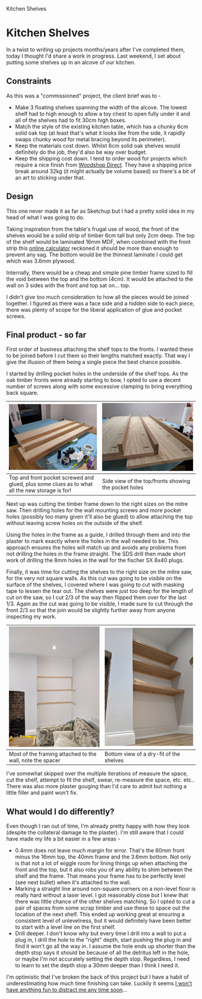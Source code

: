 Kitchen Shelves

# Kitchen Shelves

In a twist to writing up projects months/years after I've completed them, today I thought I'd share a work in progress. Last weekend, I set about putting some shelves up in an alcove of our kitchen.

## Constraints

As this was a "commissioned" project, the client brief was to -

* Make 3 floating shelves spanning the width of the alcove. The lowest shelf had to high enough to allow a toy chest to open fully under it and all of the shelves had to fit 30cm high boxes.
* Match the style of the existing kitchen table, which has a chunky 6cm solid oak top (at least that's what it looks like from the side, it rapidly swaps chunky wood for metal bracing beyond its perimeter).
* Keep the materials cost down. Whilst 6cm solid oak shelves would definitely do the job, they'd also be way over budget.
* Keep the shipping cost down. I tend to order wood for projects which require a nice finish from [Woodshop Direct](https://www.woodshopdirect.co.uk/). They have a shipping price break around 32kg (it might actually be volume based) so there's a bit of an art to sticking under that.

## Design

This one never made it as far as Sketchup but I had a pretty solid idea in my head of what I was going to do. 

Taking inspiration from the table's frugal use of wood, the front of the shelves would be a solid strip of timber 6cm tall but only 2cm deep. The top of the shelf would be laminated 16mm MDF, when combined with the front strip this [online calculator](https://www.woodbin.com/calcs/sagulator/) reckoned it should be more than enough to prevent any sag. The bottom would be the thinnest laminate I could get which was 3.6mm plywood.

Internally, there would be a cheap and simple pine timber frame sized to fill the void between the top and the bottom (4cm). It would be attached to the wall on 3 sides with the front and top sat on... top.

I didn't give too much consideration to how all the pieces would be joined together. I figured as there was a face side and a hidden side to each piece, there was plenty of scope for the liberal application of glue and pocket screws.

## Final product - so far

First order of business attaching the shelf tops to the fronts. I wanted these to be joined before I cut them so their lengths matched exactly. That way I give the illusion of them being a single piece the best chance possible.

I started by drilling pocket holes in the underside of the shelf tops. As the oak timber fronts were already starting to bow, I opted to use a decent number of screws along with some excessive clamping to bring everything back square.

| ![Top and front pocket screwed and glued, plus some clues as to what all the new storage is for!](PXL_20201031_201248676.jpg) | ![Side view of the top/fronts showing the pocket holes](PXL_20201031_201259923.jpg) |
| - | - |
| Top and front pocket screwed and glued, plus some clues as to what all the new storage is for! | Side view of the top/fronts showing the pocket holes |

Next up was cutting the timber frame down to the right sizes on the mitre saw. Then drilling holes for the wall mounting screws and more pocket holes (possibly too many given it'll also be glued) to allow attaching the top without leaving screw holes on the outside of the shelf. 

Using the holes in the frame as a guide, I drilled through them and into the plaster to mark exactly where the holes in the wall needed to be. This approach ensures the holes will match up and avoids any problems from not drilling the holes in the frame straight. The SDS drill then made short work of drilling the 8mm holes in the wall for the fischer SX 8x40 plugs. 

Finally, it was time for cutting the shelves to the right size on the mitre saw, for the very not square walls. As this cut was going to be visible on the surface of the shelves, I covered where I was going to cut with masking tape to lessen the tear out. The shelves were just too deep for the length of cut on the saw, so I cut 2/3 of the way then flipped them over for the last 1/3. Again as the cut was going to be visible, I made sure to cut through the front 2/3 so that the join would be slightly further away from anyone inspecting my work.

| ![Most of the framing attached to the wall, note the spacer](PXL_20201101_130921407.jpg) | ![Bottom view of a dry-fit of the shelves](PXL_20201101_174555814.jpg) |
| - | - |
| Most of the framing attached to the wall, note the spacer | Bottom view of a dry-fit of the shelves |

I've somewhat skipped over the multiple iterations of measure the space, cut the shelf, attempt to fit the shelf, swear, re-measure the space, etc. etc.. There was also more plaster gouging than I'd care to admit but nothing a little filler and paint won't fix.

## What would I do differently?

Even though I ran out of time, I'm already pretty happy with how they look (despite the collateral damage to the plaster). I'm still aware that I could have made my life a bit easier in a few areas -

* 0.4mm does not leave much margin for error. That's the 60mm front minus the 16mm top, the 40mm frame and the 3.6mm bottom. Not only is that not a lot of wiggle room for lining things up when attaching the front and the top, but it also robs you of any ability to shim between the shelf and the frame. That means your frame has to be perfectly level (see next bullet) when it's attached to the wall. 
* Marking a straight line around non-square corners on a non-level floor is really hard without a laser level. I got reasonably close but I knew that there was little chance of the other shelves matching. So I opted to cut a pair of spaces from some scrap timber and use these to space out the location of the next shelf. This ended up working great at ensuring a consistent level of unlevelness, but it would definitely have been better to start with a level line on the first shelf.
* Drill deeper. I don't know why but every time I drill into a wall to put a plug in, I drill the hole to the "right" depth, start pushing the plug in and find it won't go all the way in. I assume the hole ends up shorter than the depth stop says it should be because of all the detritus left in the hole, or maybe I'm not accurately setting the depth stop. Regardless, I need to learn to set the depth stop a 30mm deeper than I think I need it.

I'm optimistic that I've broken the back of this project but I have a habit of underestimating how much time finishing can take. Luckily it seems [I won't have anything fun to distract me any time soon](https://www.bbc.co.uk/news/uk-54763956)...